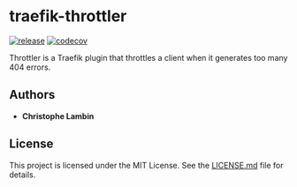# traefik-throttler
[![release](https://img.shields.io/github/v/tag/clambin/throttler?color=green&label=release&style=plastic)](https://github.com/clambin/throttler/releases)
[![codecov](https://img.shields.io/codecov/c/gh/clambin/throttler?style=plastic)](https://app.codecov.io/gh/clambin/throttler)

Throttler is a Traefik plugin that throttles a client when it generates too many 404 errors.

## Authors

* **Christophe Lambin**

## License

This project is licensed under the MIT License. See the [LICENSE.md](LICENSE.md) file for details.
